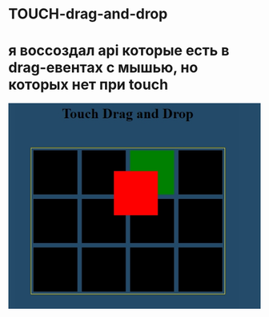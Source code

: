 # TOUCH-drag-and-drop
# я воссоздал api которые есть в drag-евентах с мышью, но которых нет при touch
<img src="cover.jpg" style="display: block; margin: 20px auto;">
